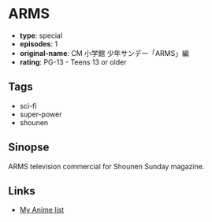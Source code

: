 # ARMS

-   **type**: special
-   **episodes**: 1
-   **original-name**: CM 小学館 少年サンデー「ARMS」編
-   **rating**: PG-13 - Teens 13 or older

## Tags

-   sci-fi
-   super-power
-   shounen

## Sinopse

ARMS television commercial for Shounen Sunday magazine.

## Links

-   [My Anime list](https://myanimelist.net/anime/40341/ARMS)
